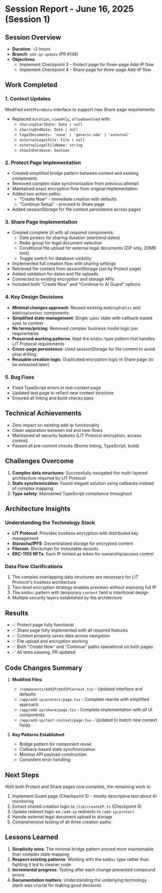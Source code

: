 # Session Report - June 16, 2025 (Session 1)

## Session Overview
- **Duration**: ~2 hours
- **Branch**: `add-ip-update` (PR #146)
- **Objectives**: 
  - Implement Checkpoint 3 - Protect page for three-page Add-IP flow
  - Implement Checkpoint 4 - Share page for three-page Add-IP flow

## Work Completed

### 1. Context Updates
Modified `AddIPFormData` interface to support new Share page requirements:
- Replaced `duration`, `viewOnly`, `allowDownload` with:
  - `sharingStartDate: Date | null`
  - `sharingEndDate: Date | null`
  - `legalDocuments: 'none' | 'generic-nda' | 'external'`
  - `externalLegalFile: File | null`
  - `externalLegalFileName: string`
  - `showInDatabase: boolean`

### 2. Protect Page Implementation
- Created simplified bridge pattern between context and existing components
- Removed complex state synchronization from previous attempt
- Maintained exact encryption flow from original implementation
- Added two action paths:
  - "Create Now" - immediate creation with defaults
  - "Continue Setup" - proceed to Share page
- Added sessionStorage for file content persistence across pages

### 3. Share Page Implementation
- Created complete UI with all required components:
  - Date pickers for sharing duration (start/end dates)
  - Radio group for legal document selection
  - Conditional file upload for external legal documents (ZIP only, 20MB limit)
  - Toggle switch for database visibility
- Implemented full creation flow with sharing settings
- Retrieved file content from sessionStorage (set by Protect page)
- Added validation for dates and file uploads
- Connected to existing encryption and storage APIs
- Included both "Create Now" and "Continue to AI Guard" options

### 4. Key Design Decisions
- **Minimal changes approach**: Reused existing `AddStepPublic` and `AddStepContent` components
- **Simplified state management**: Single `ipDoc` state with callback-based sync to context
- **No terms/pricing**: Removed complex business model logic per requirements
- **Preserved working patterns**: Kept the `AddDoc` type pattern that handles LIT Protocol requirements
- **Cross-page persistence**: Used sessionStorage for file content to avoid prop drilling
- **Reusable creation logic**: Duplicated encryption logic in Share page (to be extracted later)

### 5. Bug Fixes
- Fixed TypeScript errors in test-context page
- Updated test page to reflect new context structure
- Ensured all linting and build checks pass

## Technical Achievements
- Zero impact on existing add-ip functionality
- Clean separation between old and new flows
- Maintained all security features (LIT Protocol encryption, access control)
- Passed all pre-commit checks (Biome linting, TypeScript, build)

## Challenges Overcome
1. **Complex data structures**: Successfully navigated the multi-layered architecture required by LIT Protocol
2. **State synchronization**: Found elegant solution using callbacks instead of complex mapping
3. **Type safety**: Maintained TypeScript compliance throughout

## Architecture Insights

### Understanding the Technology Stack
- **LIT Protocol**: Provides trustless encryption with distributed key management
- **Storacha/IPFS**: Decentralized storage for encrypted content
- **Filecoin**: Blockchain for immutable records
- **ERC-1155 NFTs**: Each IP minted as token for ownership/access control

### Data Flow Clarifications
1. The complex overlapping data structures are necessary for LIT Protocol's trustless architecture
2. Two-level encryption strategy enables previews without exposing full IP
3. The `AddDoc` pattern with temporary `content` field is intentional design
4. Multiple security layers established by the architecture

## Results
- ✅ Protect page fully functional
- ✅ Share page fully implemented with all required features
- ✅ Context properly saves data across navigation
- ✅ File upload and encryption working
- ✅ Both "Create Now" and "Continue" paths operational on both pages
- ✅ All tests passing, PR updated

## Code Changes Summary
1. **Modified Files**:
   - `/components/AddIP/AddIPContext.tsx` - Updated interface and defaults
   - `/app/add-ip/protect/page.tsx` - Complete rewrite with simplified approach
   - `/app/add-ip/share/page.tsx` - Complete implementation with all UI components
   - `/app/add-ip/test-context/page.tsx` - Updated to match new context fields

2. **Key Patterns Established**:
   - Bridge pattern for component reuse
   - Callback-based state synchronization
   - Minimal API payload construction
   - Consistent error handling

## Next Steps
With both Protect and Share pages now complete, the remaining work is:
1. Implement Guard page (Checkpoint 5) - mostly descriptive text about AI monitoring
2. Extract shared creation logic to `/lib/createIP.ts` (Checkpoint 6)
3. Update redirect logic so `/add-ip` redirects to `/add-ip/protect`
4. Handle external legal document upload to storage
5. Comprehensive testing of all three creation paths

## Lessons Learned
1. **Simplicity wins**: The minimal bridge pattern proved more maintainable than complex state mapping
2. **Respect existing patterns**: Working with the `AddDoc` type rather than fighting it led to cleaner code
3. **Incremental progress**: Testing after each change prevented compound errors
4. **Documentation matters**: Understanding the underlying technology stack was crucial for making good decisions
